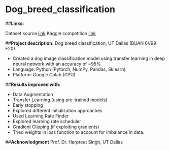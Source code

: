 # Dog_breed_classification

##**Links:**

Dataset source [link](https://github.com/fastai/imagenette)
Kaggle competition [link](https://www.kaggle.com/c/final-project-dl-spring-2020)

##**Project description:**
Dog breed classification, UT Dallas (BUAN 6V99 F20)
- Created a dog image classification model using transfer learning in deep neural network with an accuracy of ~95%
- Language: Python (Pytorch, NumPy, Pandas, Sklearn) 
- Platform: Google Colab (GPU)

##**Results improved with:**
-	Data Augmentation
-	Transfer Learning (using pre-trained models)
-	Early stopping
-	Explored different initialization approaches 
-	Used Learning Rate Finder
-	Explored learning rate scheduler
-	Gradient Clipping (if exploding gradients)
-	Tried weights in loss function to account for imbalance in data.

##**Acknowledgment**
Prof. Dr. Harpreet Singh, UT Dallas
